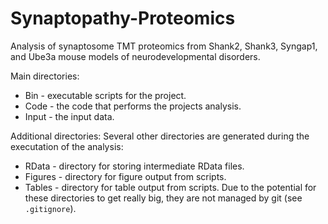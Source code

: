 # Synaptopathy-Proteomics
Analysis of synaptosome TMT proteomics from Shank2, Shank3, Syngap1, and Ube3a
mouse models of neurodevelopmental disorders.

Main directories:
* Bin - executable scripts for the project.
* Code - the code that performs the projects analysis.
* Input - the input data.

Additional directories:
Several other directories are generated during the executation of the analysis:
* RData - directory for storing intermediate RData files.
* Figures - directory for figure output from scripts.
* Tables - directory for table output from scripts. 
Due to the potential for these directories to get really big, they are not 
managed by git (see `.gitignore`).
